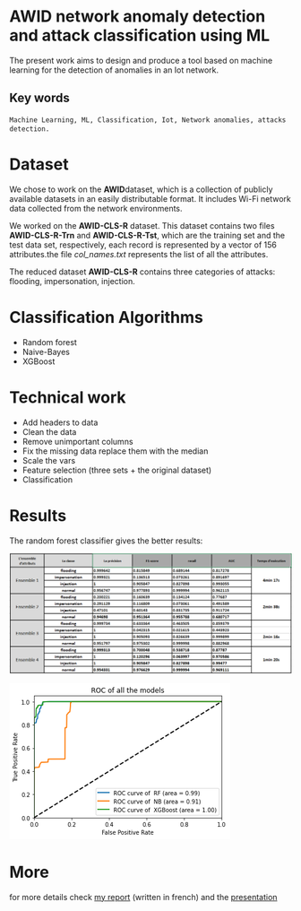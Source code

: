 # AWID network anomaly detection and attack classification using ML
The present work aims to design and produce a tool based on machine learning for the detection of anomalies in an Iot network.

## Key words 
    Machine Learning, ML, Classification, Iot, Network anomalies, attacks detection.
# Dataset
We chose to work on the **AWID**dataset, which is a collection of publicly available datasets in an easily distributable format. It includes Wi-Fi network data collected from the network environments.

We worked on the **AWID-CLS-R** dataset. This dataset contains two files **AWID-CLS-R-Trn** and **AWID-CLS-R-Tst**, which are the training set and the test data set, respectively, each record is represented by a vector of 156 attributes.the file *col_names.txt* represents the list of all the attributes.

The reduced dataset **AWID-CLS-R** contains three categories of attacks: flooding, impersonation, injection.
# Classification Algorithms
* Random forest
* Naive-Bayes
* XGBoost
# Technical work
+ Add headers to data
+ Clean the data
+ Remove unimportant columns 
+ Fix the missing data replace them with the median
+ Scale the vars
+ Feature selection (three sets + the original dataset)
+ Classification

# Results
The random forest classifier gives the better results:

![Random foresr](./images/results_RF.png)

![ROC curve compairaison](./images/ROCs.png)

# More
for more details check [my report](./Report_Mahamdi.pdf) (written in french) and the [presentation](https://mahamdiamine.github.io/PFE-presentation/index.html)
